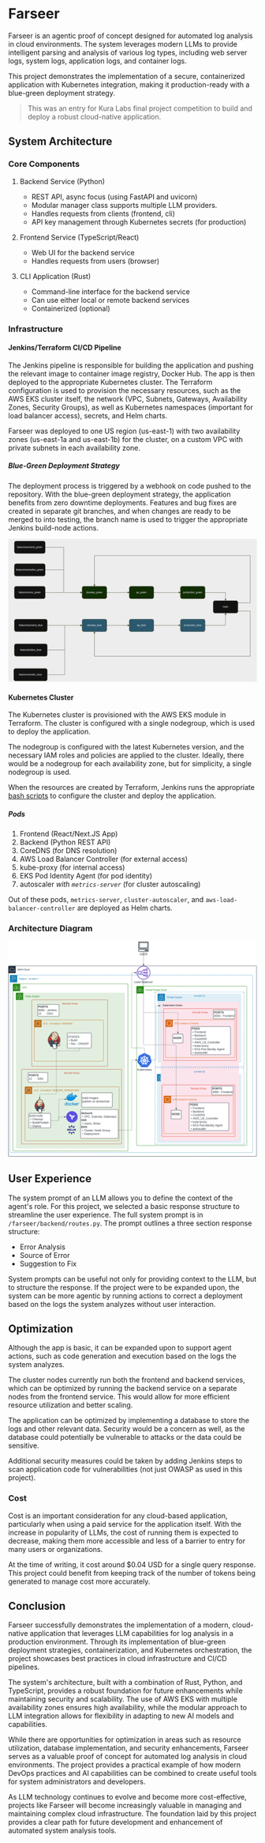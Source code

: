 # Farseer

Farseer is an agentic proof of concept designed for automated log analysis in cloud environments. The system leverages modern LLMs to provide intelligent parsing and analysis of various log types, including web server logs, system logs, application logs, and container logs.

This project demonstrates the implementation of a secure, containerized application with Kubernetes integration, making it production-ready with a blue-green deployment strategy.

> This was an entry for Kura Labs final project competition to build and deploy a robust cloud-native application.

## System Architecture

### Core Components

1. Backend Service (Python)
    - REST API, async focus (using FastAPI and uvicorn)
    - Modular manager class supports multiple LLM providers.
    - Handles requests from clients (frontend, cli)
    - API key management through Kubernetes secrets (for production)

2. Frontend Service (TypeScript/React)
    - Web UI for the backend service
    - Handles requests from users (browser)

3. CLI Application (Rust)
    - Command-line interface for the backend service
    - Can use either local or remote backend services
    - Containerized (optional)

### Infrastructure

#### Jenkins/Terraform CI/CD Pipeline

The Jenkins pipeline is responsible for building the application and pushing the relevant image to container image registry, Docker Hub. The app is then deployed to the appropriate Kubernetes cluster. The Terraform configuration is used to provision the necessary resources, such as the AWS EKS cluster itself, the network (VPC, Subnets, Gateways, Availability Zones, Security Groups), as well as Kubernetes namespaces (important for load balancer access), secrets, and Helm charts.

Farseer was deployed to one US region (us-east-1) with two availability zones (us-east-1a and us-east-1b) for the cluster, on a custom VPC with private subnets in each availability zone.

##### Blue-Green Deployment Strategy

The deployment process is triggered by a webhook on code pushed to the repository. With the blue-green deployment strategy, the application benefits from zero downtime deployments. Features and bug fixes are created in separate git branches, and when changes are ready to be merged to into testing, the branch name is used to trigger the appropriate Jenkins build-node actions.

![Blue-Green Deployment Pipeline](screenshots/blue-green.png)

#### Kubernetes Cluster

The Kubernetes cluster is provisioned with the AWS EKS module in Terraform. The cluster is configured with a single nodegroup, which is used to deploy the application.

The nodegroup is configured with the latest Kubernetes version, and the necessary IAM roles and policies are applied to the cluster. Ideally, there would be a nodegroup for each availability zone, but for simplicity, a single nodegroup is used.

When the resources are created by Terraform, Jenkins runs the appropriate [bash scripts](https://github.com/postig0x/farseer-eks-deployment/tree/main/k8s/blue/prod/prod_k8s_setup.sh) to configure the cluster and deploy the application.

##### Pods

1. Frontend (React/Next.JS App)
2. Backend (Python REST API)
3. CoreDNS (for DNS resolution)
4. AWS Load Balancer Controller (for external access)
5. kube-proxy (for internal access)
6. EKS Pod Identity Agent (for pod identity)
7. autoscaler _with `metrics-server`_ (for cluster autoscaling)

Out of these pods, `metrics-server`, `cluster-autoscaler`, and `aws-load-balancer-controller` are deployed as Helm charts.

### Architecture Diagram

![Architecture Diagram](screenshots/final-kura-eks.png)

## User Experience

The system prompt of an LLM allows you to define the context of the agent's role. For this project, we selected a basic response structure to streamline the user experience. The full system prompt is in `/farseer/backend/routes.py`. The prompt outlines a three section response structure:

- Error Analysis
- Source of Error
- Suggestion to Fix

System prompts can be useful not only for providing context to the LLM, but to structure the response. If the project were to be expanded upon, the system can be more agentic by running actions to correct a deployment based on the logs the system analyzes without user interaction.

## Optimization

Although the app is basic, it can be expanded upon to support agent actions, such as code generation and execution based on the logs the system analyzes.

The cluster nodes currently run both the frontend and backend services, which can be optimized by running the backend service on a separate nodes from the frontend service. This would allow for more efficient resource utilization and better scaling.

The application can be optimized by implementing a database to store the logs and other relevant data. Security would be a concern as well, as the database could potentially be vulnerable to attacks or the data could be sensitive.

Additional security measures could be taken by adding Jenkins steps to scan application code for vulnerabilities (not just OWASP as used in this project).

### Cost

Cost is an important consideration for any cloud-based application, particularly when using a paid service for the application itself. With the increase in popularity of LLMs, the cost of running them is expected to decrease, making them more accessible and less of a barrier to entry for many users or organizations.

At the time of writing, it cost around $0.04 USD for a single query response. This project could benefit from keeping track of the number of tokens being generated to manage cost more accurately.

## Conclusion

Farseer successfully demonstrates the implementation of a modern, cloud-native application that leverages LLM capabilities for log analysis in a production environment. Through its implementation of blue-green deployment strategies, containerization, and Kubernetes orchestration, the project showcases best practices in cloud infrastructure and CI/CD pipelines.

The system's architecture, built with a combination of Rust, Python, and TypeScript, provides a robust foundation for future enhancements while maintaining security and scalability. The use of AWS EKS with multiple availability zones ensures high availability, while the modular approach to LLM integration allows for flexibility in adapting to new AI models and capabilities.

While there are opportunities for optimization in areas such as resource utilization, database implementation, and security enhancements, Farseer serves as a valuable proof of concept for automated log analysis in cloud environments. The project provides a practical example of how modern DevOps practices and AI capabilities can be combined to create useful tools for system administrators and developers.

As LLM technology continues to evolve and become more cost-effective, projects like Farseer will become increasingly valuable in managing and maintaining complex cloud infrastructure. The foundation laid by this project provides a clear path for future development and enhancement of automated system analysis tools.
